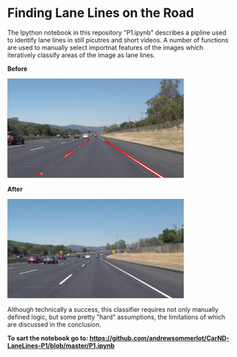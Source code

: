# **Finding Lane Lines on the Road** 

The Ipython notebook in this repository "P1.ipynb" describes a pipline used to identify lane lines in still
picutres and short videos. A number of functions are used to manually select importnat features of the 
images which iteratively classify areas of the image as lane lines. 

**Before**

<img src="examples/line-segments-example.jpg" width="400">

 
 **After**
 
<img src="test_images/solidWhiteCurve.jpg" width="400">

Although technically a success, this classifier requires not only manually defined logic, but some pretty "hard" assumptions, the limitations of which are discussed in the conclusion.

**To sart the notebook go to: https://github.com/andrewsommerlot/CarND-LaneLines-P1/blob/master/P1.ipynb**
